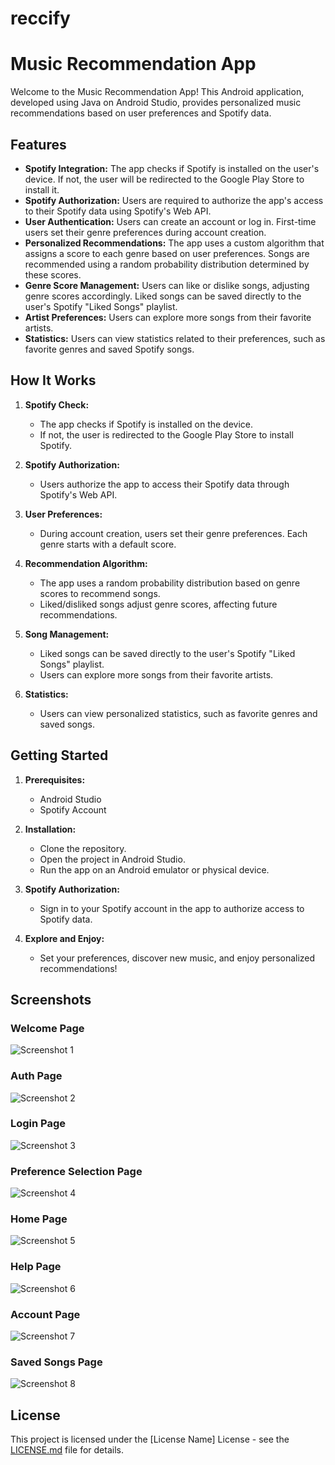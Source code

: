 # reccify
# Music Recommendation App

Welcome to the Music Recommendation App! This Android application, developed using Java on Android Studio, provides personalized music recommendations based on user preferences and Spotify data.

## Features

- **Spotify Integration:** The app checks if Spotify is installed on the user's device. If not, the user will be redirected to the Google Play Store to install it.
- **Spotify Authorization:** Users are required to authorize the app's access to their Spotify data using Spotify's Web API.
- **User Authentication:** Users can create an account or log in. First-time users set their genre preferences during account creation.
- **Personalized Recommendations:** The app uses a custom algorithm that assigns a score to each genre based on user preferences. Songs are recommended using a random probability distribution determined by these scores.
- **Genre Score Management:** Users can like or dislike songs, adjusting genre scores accordingly. Liked songs can be saved directly to the user's Spotify "Liked Songs" playlist.
- **Artist Preferences:** Users can explore more songs from their favorite artists.
- **Statistics:** Users can view statistics related to their preferences, such as favorite genres and saved Spotify songs.

## How It Works

1. **Spotify Check:**
   - The app checks if Spotify is installed on the device.
   - If not, the user is redirected to the Google Play Store to install Spotify.
   
2. **Spotify Authorization:**
   - Users authorize the app to access their Spotify data through Spotify's Web API.
   
3. **User Preferences:**
   - During account creation, users set their genre preferences. Each genre starts with a default score.
   
4. **Recommendation Algorithm:**
   - The app uses a random probability distribution based on genre scores to recommend songs.
   - Liked/disliked songs adjust genre scores, affecting future recommendations.
   
5. **Song Management:**
   - Liked songs can be saved directly to the user's Spotify "Liked Songs" playlist.
   - Users can explore more songs from their favorite artists.
   
6. **Statistics:**
   - Users can view personalized statistics, such as favorite genres and saved songs.

## Getting Started

1. **Prerequisites:**
   - Android Studio
   - Spotify Account

2. **Installation:**
   - Clone the repository.
   - Open the project in Android Studio.
   - Run the app on an Android emulator or physical device.

3. **Spotify Authorization:**
   - Sign in to your Spotify account in the app to authorize access to Spotify data.

4. **Explore and Enjoy:**
   - Set your preferences, discover new music, and enjoy personalized recommendations!

## Screenshots

### Welcome Page
![Screenshot 1]([/path/to/screenshot1.png](https://github.com/mahmedmo/reccify/blob/master/images/welcome.png))
### Auth Page
![Screenshot 2]([/path/to/screenshot2.png](https://github.com/mahmedmo/reccify/blob/master/images/auth.png))
### Login Page
![Screenshot 3]([/path/to/screenshot2.png](https://github.com/mahmedmo/reccify/blob/master/images/login.png))
### Preference Selection Page
![Screenshot 4]([/path/to/screenshot2.png](https://github.com/mahmedmo/reccify/blob/master/images/pref.png))
### Home Page
![Screenshot 5]([/path/to/screenshot2.png](https://github.com/mahmedmo/reccify/blob/master/images/home.png))
### Help Page
![Screenshot 6]([/path/to/screenshot2.png](https://github.com/mahmedmo/reccify/blob/master/images/help.png))
### Account Page
![Screenshot 7]([/path/to/screenshot2.png](https://github.com/mahmedmo/reccify/blob/master/images/account.png))
### Saved Songs Page
![Screenshot 8]([/path/to/screenshot2.png](https://github.com/mahmedmo/reccify/blob/master/images/savedsongs.png))



## License

This project is licensed under the [License Name] License - see the [LICENSE.md](LICENSE.md) file for details.

